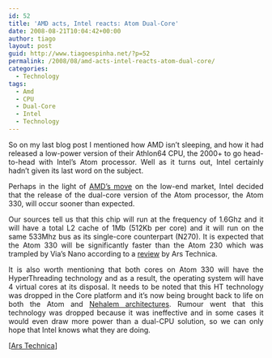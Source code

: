 ```yaml
---
id: 52
title: 'AMD acts, Intel reacts: Atom Dual-Core'
date: 2008-08-21T10:04:42+00:00
author: tiago
layout: post
guid: http://www.tiagoespinha.net/?p=52
permalink: /2008/08/amd-acts-intel-reacts-atom-dual-core/
categories:
  - Technology
tags:
  - Amd
  - CPU
  - Dual-Core
  - Intel
  - Technology
---
```

<p style="text-align: justify;">
  So on my last blog post I mentioned how AMD isn&#8217;t sleeping, and how it had released a low-power version of their Athlon64 CPU, the 2000+ to go head-to-head with Intel&#8217;s Atom processor. Well as it turns out, Intel certainly hadn&#8217;t given its last word on the subject.
</p>

<p style="text-align: justify;">
  Perhaps in the light of <a href="http://www.tiagoespinha.net/2008/08/amd-is-dead-think-again/" target="_self">AMD&#8217;s move</a> on the low-end market, Intel decided that the release of the dual-core version of the Atom processor, the Atom 330, will occur sooner than expected.
</p>

<p style="text-align: justify;">
  Our sources tell us that this chip will run at the frequency of 1.6Ghz and it will have a total L2 cache of 1Mb (512Kb per core) and it will run on the same 533Mhz bus as its single-core counterpart (N270). It is expected that the Atom 330 will be significantly faster than the Atom 230 which was trampled by Via&#8217;s Nano according to a <a href="http://arstechnica.com/reviews/hardware/atom-nano-review.ars" target="_blank">review</a> by Ars Technica.
</p>

<p style="text-align: justify;">
  It is also worth mentioning that both cores on Atom 330 will have the HyperThreading technology and as a result, the operating system will have 4 virtual cores at its disposal. It needs to be noted that this HT technology was dropped in the Core platform and it&#8217;s now being brought back to life on both the Atom and <a href="http://news.zdnet.co.uk/hardware/0,1000000091,39286539,00.htm" target="_blank">Nehalem architectures</a>. Rumour went that this technology was dropped because it was ineffective and in some cases it would even draw more power than a dual-CPU solution, so we can only hope that Intel knows what they are doing.
</p>

<p style="text-align: justify;">
  [<a href="http://arstechnica.com/news.ars/post/20080820-intel-announces-dual-core-atom-chains-it-to-945c-chipset.html" target="_blank">Ars Technica</a>]
</p>